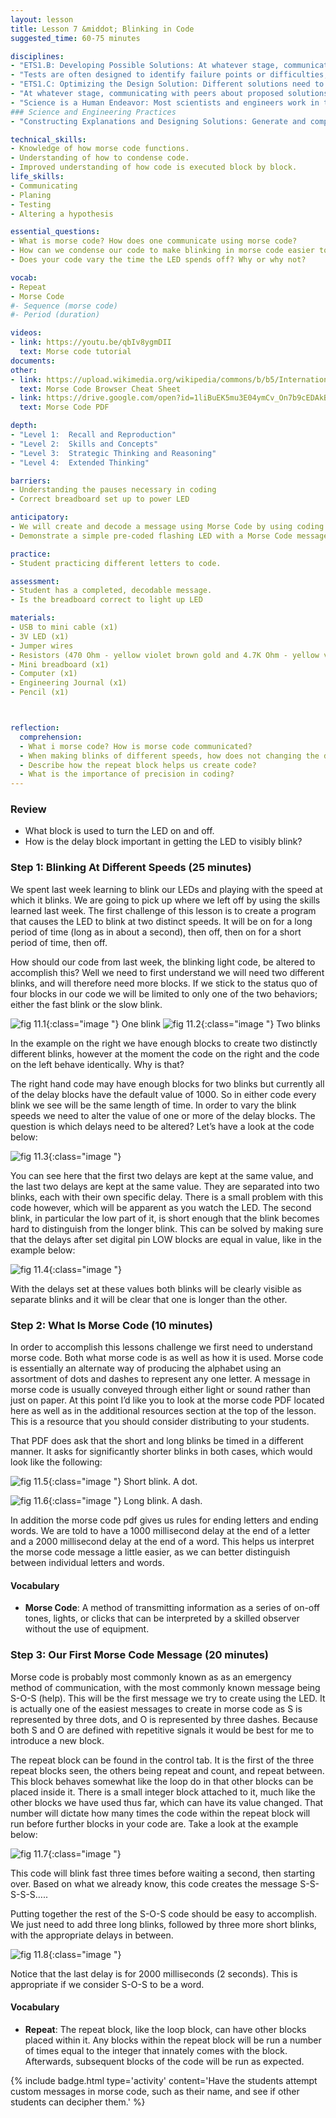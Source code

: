 ```yaml
---
layout: lesson
title: Lesson 7 &middot; Blinking in Code
suggested_time: 60-75 minutes

disciplines:
- "ETS1.B: Developing Possible Solutions: At whatever stage, communicating with peers about proposed solutions is an important part of the design process, and shared ideas can lead to improved designs. (3-5-ETS1-2)"
- "Tests are often designed to identify failure points or difficulties, which suggest the elements of the design that need to be improved. (3-5-ETS1-3)"
- "ETS1.C: Optimizing the Design Solution: Different solutions need to be tested in order to determine which of them best solves the problem, given the criteria and the constraints. (3-5-ETS1-3)"
- "At whatever stage, communicating with peers about proposed solutions is an important part of the design process, and shared ideas can lead to improved designs. (3-5-ETS1-2)"
- "Science is a Human Endeavor: Most scientists and engineers work in teams. (4-PS3-4)"
### Science and Engineering Practices
- "Constructing Explanations and Designing Solutions: Generate and compare multiple solutions to a problem based on how well they meet the criteria and constraints of the design problem. (3-5-ETS1-2)"

technical_skills:
- Knowledge of how morse code functions.
- Understanding of how to condense code.
- Improved understanding of how code is executed block by block.
life_skills:
- Communicating
- Planing
- Testing
- Altering a hypothesis

essential_questions: 
- What is morse code? How does one communicate using morse code?
- How can we condense our code to make blinking in morse code easier to achieve.
- Does your code vary the time the LED spends off? Why or why not?

vocab:
- Repeat
- Morse Code
#- Sequence (morse code)
#- Period (duration)

videos:
- link: https://youtu.be/qbIv8ygmDII
  text: Morse code tutorial
documents:
other:
- link: https://upload.wikimedia.org/wikipedia/commons/b/b5/International_Morse_Code.svg
  text: Morse Code Browser Cheat Sheet
- link: https://drive.google.com/open?id=1liBuEK5mu3E04ymCv_On7b9cEDAkBJO1
  text: Morse Code PDF

depth:
- "Level 1:  Recall and Reproduction"
- "Level 2:  Skills and Concepts"
- "Level 3:  Strategic Thinking and Reasoning"
- "Level 4:  Extended Thinking"

barriers: 
- Understanding the pauses necessary in coding  
- Correct breadboard set up to power LED  

anticipatory:
- We will create and decode a message using Morse Code by using coding skills in ArduBlock.  
- Demonstrate a simple pre-coded flashing LED with a Morse Code message (ie. S-O-S!) and ask students to decode it using the Morse Code decoder  

practice:
- Student practicing different letters to code.  

assessment:
- Student has a completed, decodable message.  
- Is the breadboard correct to light up LED  

materials:
- USB to mini cable (x1)
- 3V LED (x1)
- Jumper wires
- Resistors (470 Ohm - yellow violet brown gold and 4.7K Ohm - yellow violet red gold)
- Mini breadboard (x1)
- Computer (x1)
- Engineering Journal (x1)
- Pencil (x1)



reflection:
  comprehension: 
  - What i morse code? How is morse code communicated?
  - When making blinks of different speeds, how does not changing the delay after turning the LED off benefit us?
  - Describe how the repeat block helps us create code?
  - What is the importance of precision in coding?
---
```


### Review
   * What block is used to turn the LED on and off.
   * How is the delay block important in getting the LED to visibly blink?

### Step 1: Blinking At Different Speeds (25 minutes) 
We spent last week learning to blink our LEDs and playing with the speed at which it blinks. We are going to pick up where we left off by using the skills learned last week. The first challenge of this lesson is to create a program that causes the LED to blink at two distinct speeds. It will be on for a long period of time (long as in about a second), then off, then on for a short period of time, then off. 


How should our code from last week, the blinking light code, be altered to accomplish this? Well we need to first understand we will need two different blinks, and will therefore need more blocks. If we stick to the status quo of four blocks in our code we will be limited to only one of the two behaviors; either the fast blink or the slow blink.
  
![fig 11.1](fig-11_1.png){:class="image "}
One blink
![fig 11.2](fig-11_2.png){:class="image "}
Two blinks
	
In the example on the right we have enough blocks to create two distinctly different blinks, however at the moment the code on the right and the code on the left behave identically. Why is that?

The right hand code may have enough blocks for two blinks but currently all of the delay blocks have the default value of 1000. So in either code every blink we see will be the same length of time. In order to vary the blink speeds we need to alter the value of one or more of the delay blocks. The question is which delays need to be altered? Let’s have a look at the code below:
  
![fig 11.3](fig-11_3.png){:class="image "}

You can see here that the first two delays are kept at the same value, and the last two delays are kept at the same value. They are separated into two blinks, each with their own specific delay. There is a small problem with this code however, which will be apparent as you watch the LED. The second blink, in particular the low part of it, is short enough that the blink becomes hard to distinguish from the longer blink. This can be solved by making sure that the delays after set digital pin LOW blocks are equal in value, like in the example below:

![fig 11.4](fig-11_4.png){:class="image "}  

With the delays set at these values both blinks will be clearly visible as separate blinks and it will be clear that one is longer than the other.

### Step 2: What Is Morse Code (10 minutes) 
In order to accomplish this lessons challenge we first need to understand morse code. Both what morse code is as well as how it is used. Morse code is essentially an alternate way of producing the alphabet using an assortment of dots and dashes to represent any one letter. A message in morse code is usually conveyed through either light or sound rather than just on paper. At this point I’d like you to look at the morse code PDF located here as well as in the additional resources section at the top of the lesson. This is a resource that you should consider distributing to your students.


That PDF does ask that the short and long blinks be timed in a different manner. It asks for significantly shorter blinks in both cases, which would look like the following:

![fig 11.5](fig-11_dot.png){:class="image "}
Short blink. A dot.
	  
![fig 11.6](fig-11_dash.png){:class="image "}
Long blink. A dash.
	
In addition the morse code pdf gives us rules for ending letters and ending words. We are told to have a 1000 millisecond delay at the end of a letter and a 2000 millisecond delay at the end of a word. This helps us interpret the morse code message a little easier, as we can better distinguish between individual letters and words.

#### Vocabulary
   * **Morse Code**: A method of transmitting information as a series of on-off tones, lights, or clicks that can be interpreted by a skilled observer without the use of equipment.

### Step 3: Our First Morse Code Message (20 minutes) 
Morse code is probably most commonly known as as an emergency method of communication, with the most commonly known message being S-O-S (help). This will be the first message we try to create using the LED. It is actually one of the easiest messages to create in morse code as S is represented by three dots, and O is represented by three dashes. Because both S and O are defined with repetitive signals it would be best for me to introduce a new block.


The repeat block can be found in the control tab. It is the first of the three repeat blocks seen, the others being repeat and count, and repeat between. This block behaves somewhat like the loop do in that other blocks can be placed inside it. There is a small integer block attached to it, much like the other blocks we have used thus far, which can have its value changed. That number will dictate how many times the code within the repeat block will run before further blocks in your code are. Take a look at the example below:
  
![fig 11.7](fig-11_7.png){:class="image "}

This code will blink fast three times before waiting a second, then starting over. Based on what we already know, this code creates the message S-S-S-S-S….. 

Putting together the rest of the S-O-S code should be easy to accomplish. We just need to add three long blinks, followed by three more short blinks, with the appropriate delays in between.
  
![fig 11.8](fig-11_8.png){:class="image "}

Notice that the last delay is for 2000 milliseconds (2 seconds). This is appropriate if we consider S-O-S to be a word.
#### Vocabulary
   * **Repeat**: The repeat block, like the loop block, can have other blocks placed within it. Any blocks within the repeat block will be run a number of times equal to the integer that innately comes with the block. Afterwards, subsequent blocks of the code will be run as expected.

{% include badge.html type='activity' content='Have the students attempt custom messages in morse code, such as their name, and see if other students can decipher them.' %}
